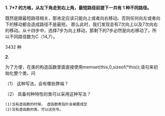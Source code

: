 


**1. 7\*7 的方格，从左下角走到右上角，最短路径前提下一共有 1 种不同路径。**


既然是跟最短路径相关，那肯定应该只能向上或者向右移动。否则任何向左或者向下的移动都会造成路径不是最短。 
那么此时，我们发现会有7次向上以及7次向右的移动。从十四步中，选择7步为向上移动，那剩下的7步必然是向右移动了。所以不同路径数为C（14,7）。  

3432 种

**2.**

为了方便，在类的构造函数里面直接使用memset(this,0,sizeof(\*this));语句来初始化整个类，问

（1） 这种写法，会有哪些弊端？

（2） 具备何种特性的类可以采用这种写法？

```
(1)当有虚函数的时候， 虚函数表指针会被置成空
(2)没有虚函数的类，可以这些写。
```